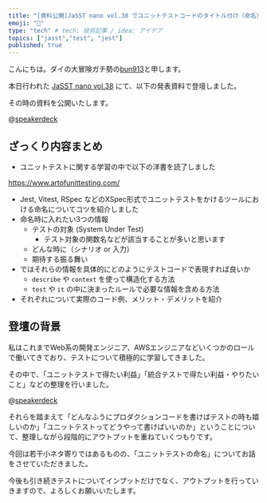 ```yaml
---
title: "[資料公開]JaSST nano vol.38 でユニットテストコードのタイトル付け（命名）について話しました"
emoji: "📝"
type: "tech" # tech: 技術記事 / idea: アイデア
topics: ["jasst","test", "jest"]
published: true
---
```


こんにちは。ダイの大冒険ガチ勢の[bun913](https://x.com/bun76235104)と申します。

本日行われた [JaSST nano vol.38](https://jasst-nano.connpass.com/event/322830/) にて、以下の発表資料で登壇しました。

その時の資料を公開いたします。

@[speakerdeck](08d47a5589034b70b5b4b3dd68f6fbdd)

## ざっくり内容まとめ

- ユニットテストに関する学習の中で以下の洋書を読了しました

https://www.artofunittesting.com/

- Jest, Vitest, RSpec などのXSpec形式でユニットテストをかけるツールにおける命名についてコツを紹介しました
- 命名時に入れたい3つの情報
  - テストの対象 (System Under Test)
    - テスト対象の関数名などが該当することが多いと思います
  - どんな時に（シナリオ or 入力）
  - 期待する振る舞い
- ではそれらの情報を具体的にどのようにテストコードで表現すれば良いか
  - `describe` や `context` を使って構造化する方法
  - `test` や `it` の中に決まったルールで必要な情報を含める方法
- それぞれについて実際のコード例、メリット・デメリットを紹介

## 登壇の背景

私はこれまでWeb系の開発エンジニア、AWSエンジニアなどいくつかのロールで働いてきており、テストについて積極的に学習してきました。

その中で、「ユニットテストで得たい利益」「統合テストで得たい利益・やりたいこと」などの整理を行いました。

@[speakerdeck](be30a6a281d44455a89aa2a3cd63bf35)

それらを踏まえて「どんなふうにプロダクションコードを書けばテストの時も嬉しいのか」「ユニットテストってどうやって書けばいいのか」ということについて、整理しながら段階的にアウトプットを重ねていくつもりです。

今回は若干小ネタ寄りではあるものの、「ユニットテストの命名」についてお話をさせていただきました。

今後も引き続きテストについてインプットだけでなく、アウトプットを行っていきますので、よろしくお願いいたします。
